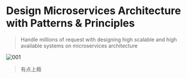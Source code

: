 # Design Microservices Architecture with Patterns & Principles

> Handle millions of request with designing high scalable and high available systems on microservices architecture

![001](images/001.png)

> 有点上瘾
